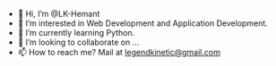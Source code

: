 - 👋 Hi, I’m @LK-Hemant
- 👀 I’m interested in Web Development and Application Development.
- 🌱 I’m currently learning Python.
- 💞️ I’m looking to collaborate on ...
- 📫 How to reach me? Mail at legendkinetic@gmail.com

<!---
LK-Hemant/LK-Hemant is a ✨ special ✨ repository because its `README.md` (this file) appears on your GitHub profile.
You can click the Preview link to take a look at your changes.
--->

